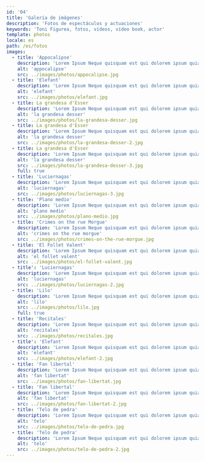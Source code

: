 ```yaml
---
id: '04'
title: 'Galería de imágenes'
description: 'Fotos de espectáculos y actuaciones'
keywords: 'Toni Figurea, fotos, vídeos, vídeo book, actor'
template: photos
locale: es
path: /es/fotos
images:
  - title: 'Appocalipse'
    description: 'Lorem Ipsum Neque quisquam est qui dolorem ipsum quia dolor sit amet, consectetur, adipisci velit.'
    alt: 'appocalipse'
    src: ../images/photos/appocalipse.jpg
  - title: 'Elefant'
    description: 'Lorem Ipsum Neque quisquam est qui dolorem ipsum quia dolor'
    alt: 'elefant'
    src: ../images/photos/elefant.jpg
  - title: La grandesa d'Esser
    description: 'Lorem Ipsum Neque quisquam est qui dolorem ipsum quia dolor'
    alt: 'la grandesa desser'
    src: ../images/photos/la-grandesa-desser.jpg
  - title: La grandesa d'Esser
    description: 'Lorem Ipsum Neque quisquam est qui dolorem ipsum quia dolor'
    alt: 'la grandesa desser'
    src: ../images/photos/la-grandesa-desser-2.jpg
  - title: La grandesa d'Esser
    description: 'Lorem Ipsum Neque quisquam est qui dolorem ipsum quia dolor'
    alt: 'la grandesa desser'
    src: ../images/photos/la-grandesa-desser-3.jpg
    full: true
  - title: 'Luciernagas'
    description: 'Lorem Ipsum Neque quisquam est qui dolorem ipsum quia dolor'
    alt: 'luciernagas'
    src: ../images/photos/luciernagas-3.jpg
  - title: 'Plano medio'
    description: 'Lorem Ipsum Neque quisquam est qui dolorem ipsum quia dolor'
    alt: 'plano medio'
    src: ../images/photos/plano-medio.jpg
  - title: 'Crimes on the rue Morgue'
    description: 'Lorem Ipsum Neque quisquam est qui dolorem ipsum quia dolor'
    alt: 'crimes on the rue morgue'
    src: ../images/photos/crimes-on-the-rue-morgue.jpg
  - title: 'El Follet Valent'
    description: 'Lorem Ipsum Neque quisquam est qui dolorem ipsum quia dolor'
    alt: 'el follet valent'
    src: ../images/photos/el-follet-valent.jpg
  - title': 'Luciernagas'
    description: 'Lorem Ipsum Neque quisquam est qui dolorem ipsum quia dolor'
    alt: 'luciernagas'
    src: ../images/photos/luciernagas-2.jpg
  - title: 'Lilo'
    description: 'Lorem Ipsum Neque quisquam est qui dolorem ipsum quia dolor'
    alt: 'lilo'
    src: ../images/photos/lilo.jpg
    full: true
  - title: 'Recitales'
    description: 'Lorem Ipsum Neque quisquam est qui dolorem ipsum quia dolor'
    alt: 'recitales'
    src: ../images/photos/recitales.jpg
  - title': 'Elefant'
    description: 'Lorem Ipsum Neque quisquam est qui dolorem ipsum quia dolor'
    alt: 'elefant'
    src: ../images/photos/elefant-2.jpg
  - title: 'Fan libertal'
    description: 'Lorem Ipsum Neque quisquam est qui dolorem ipsum quia dolor'
    alt: 'fan libertat'
    src: ../images/photos/fan-libertat.jpg
  - title: 'Fan libertal'
    description: 'Lorem Ipsum Neque quisquam est qui dolorem ipsum quia dolor'
    alt: 'fan libertat'
    src: ../images/photos/fan-libertat-2.jpg
  - title: 'Telo de pedra'
    description: 'Lorem Ipsum Neque quisquam est qui dolorem ipsum quia dolor'
    alt: 'telo'
    src: ../images/photos/telo-de-pedra.jpg
  - title: 'Telo de pedra'
    description: 'Lorem Ipsum Neque quisquam est qui dolorem ipsum quia dolor'
    alt: 'telo'
    src: ../images/photos/telo-de-pedra-2.jpg
---
```

